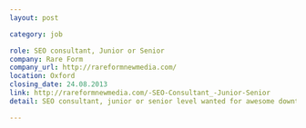 ```yaml
---
layout: post

category: job

role: SEO consultant, Junior or Senior
company: Rare Form
company_url: http://rareformnewmedia.com/
location: Oxford
closing_date: 24.08.2013
link: http://rareformnewmedia.com/-SEO-Consultant_-Junior-Senior
detail: SEO consultant, junior or senior level wanted for awesome downtown web design firm. Must have tech side knowledge of SEO, we can teach the rest. The most important thing is that you are hungry, and are wanting to become the best in your field.

---
```

